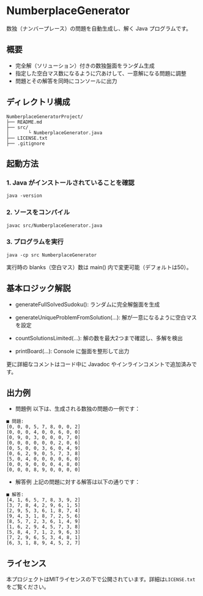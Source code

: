 # NumberplaceGenerator

数独（ナンバープレース）の問題を自動生成し、解く Java プログラムです。

## 概要
- 完全解（ソリューション）付きの数独盤面をランダム生成  
- 指定した空白マス数になるように穴あけして、一意解になる問題に調整  
- 問題とその解答を同時にコンソールに出力  

## ディレクトリ構成

```
NumberplaceGeneratorProject/
├── README.md
├── src/
│       └ NumberplaceGenerator.java
├── LICENSE.txt
├── .gitignore
```

## 起動方法

### 1. Java がインストールされていることを確認  
```
java -version
```

### 2. ソースをコンパイル
```
javac src/NumberplaceGenerator.java
```

### 3. プログラムを実行
```
java -cp src NumberplaceGenerator
```
実行時の blanks（空白マス）数は main() 内で変更可能（デフォルトは50）。


## 基本ロジック解説
- generateFullSolvedSudoku(): ランダムに完全解盤面を生成

- generateUniqueProblemFromSolution(...): 解が一意になるように空白マスを設定

- countSolutionsLimited(...): 解の数を最大2つまで確認し、多解を検出

- printBoard(...): Console に盤面を整形して出力

更に詳細なコメントはコード中に Javadoc やインラインコメントで追加済みです。

## 出力例

- 問題例
以下は、生成される数独の問題の一例です：

```
■ 問題:
[0, 0, 0, 5, 7, 8, 0, 0, 2]
[0, 0, 0, 4, 0, 0, 6, 0, 0]
[0, 9, 0, 3, 0, 0, 0, 7, 0]
[0, 0, 0, 0, 0, 0, 2, 0, 6]
[0, 5, 0, 0, 3, 6, 0, 4, 9]
[0, 6, 2, 9, 0, 5, 7, 3, 8]
[5, 0, 4, 0, 0, 0, 0, 6, 0]
[0, 0, 9, 0, 0, 0, 4, 8, 0]
[0, 0, 0, 8, 9, 0, 0, 0, 0]
```

- 解答例
上記の問題に対する解答は以下の通りです：

```
■ 解答:
[4, 1, 6, 5, 7, 8, 3, 9, 2]
[3, 7, 8, 4, 2, 9, 6, 1, 5]
[2, 9, 5, 3, 6, 1, 8, 7, 4]
[9, 4, 3, 1, 8, 7, 2, 5, 6]
[8, 5, 7, 2, 3, 6, 1, 4, 9]
[1, 6, 2, 9, 4, 5, 7, 3, 8]
[5, 8, 4, 7, 1, 2, 9, 6, 3]
[7, 2, 9, 6, 5, 3, 4, 8, 1]
[6, 3, 1, 8, 9, 4, 5, 2, 7]
```

## ライセンス

本プロジェクトはMITライセンスの下で公開されています。詳細は`LICENSE.txt`をご覧ください。
